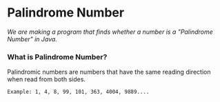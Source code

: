 # **Palindrome Number**

*We are making a program  that finds whether a number is a "Palindrome Number" in Java.*

### **What is Palindrome Number?**
Palindromic numbers are numbers that have the same reading direction when read from both sides.

```
Example: 1, 4, 8, 99, 101, 363, 4004, 9889....